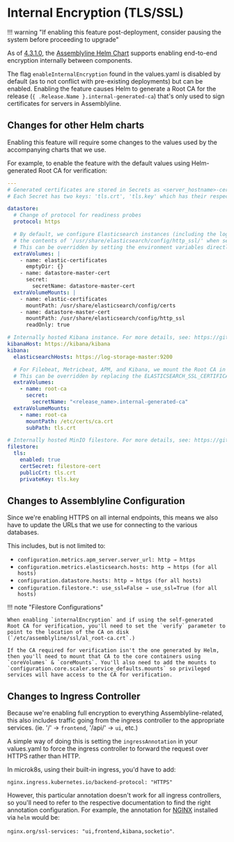 # Internal Encryption (TLS/SSL)

!!! warning "If enabling this feature post-deployment, consider pausing the system before proceeding to upgrade"

As of [4.3.1.0](https://github.com/CybercentreCanada/assemblyline/releases/tag/v4.3.1.stable0), the [Assemblyline Helm Chart](https://github.com/CybercentreCanada/assemblyline-helm-chart)
supports enabling end-to-end encryption internally between components.

The flag `enableInternalEncryption` found in the values.yaml is disabled by default
(as to not conflict with pre-existing deployments) but can be enabled. Enabling the feature causes Helm to generate a
Root CA for the release (`{ .Release.Name }.internal-generated-ca`) that's only used to sign certificates for servers in Assemblyline.

## Changes for other Helm charts

Enabling this feature will require some changes to the values used by the accompanying charts that we use.

For example, to enable the feature with the default values using Helm-generated Root CA for verification:

```yaml
---
# Generated certificates are stored in Secrets as <server_hostname>-cert
# Each Secret has two keys: 'tls.crt', 'tls.key' which has their respective public certificate and private key

datastore:
  # Change of protocol for readiness probes
  protocol: https

  # By default, we configure Elasticsearch instances (including the log-storage) to use
  # the contents of '/usr/share/elasticsearch/config/http_ssl/' when settings up HTTPS
  # This can be overridden by setting the environment variables directly, see values.yaml for more details
  extraVolumes: |
    - name: elastic-certificates
      emptyDir: {}
    - name: datastore-master-cert
      secret:
        secretName: datastore-master-cert
  extraVolumeMounts: |
    - name: elastic-certificates
      mountPath: /usr/share/elasticsearch/config/certs
    - name: datastore-master-cert
      mountPath: /usr/share/elasticsearch/config/http_ssl
      readOnly: true

# Internally hosted Kibana instance. For more details, see: https://github.com/elastic/helm-charts/tree/7.17/kibana#configuration
kibanaHost: https://kibana/kibana
kibana:
  elasticsearchHosts: https://log-storage-master:9200

  # For Filebeat, Metricbeat, APM, and Kibana, we mount the Root CA in '/etc/certs/ca.crt'
  # This can be overridden by replacing the ELASTICSEARCH_SSL_CERTIFICATEAUTHORITIES environment variable
  extraVolumes:
    - name: root-ca
      secret:
        secretName: "<release_name>.internal-generated-ca"
  extraVolumeMounts:
    - name: root-ca
      mountPath: /etc/certs/ca.crt
      subPath: tls.crt

# Internally hosted MinIO filestore. For more details, see: https://github.com/minio/charts/tree/main/minio#configuration
filestore:
  tls:
    enabled: true
    certSecret: filestore-cert
    publicCrt: tls.crt
    privateKey: tls.key
```

## Changes to Assemblyline Configuration

Since we're enabling HTTPS on all internal endpoints, this means we also have to update the URLs that we use for connecting
to the various databases.

This includes, but is not limited to:

- `configuration.metrics.apm_server.server_url: http → https`
- `configuration.metrics.elasticsearch.hosts: http → https (for all hosts)`
- `configuration.datastore.hosts: http → https (for all hosts)`
- `configuration.filestore.*: use_ssl=False → use_ssl=True (for all hosts)`


!!! note "Filestore Configurations"

    When enabling `internalEncryption` and if using the self-generated Root CA for verification, you'll need to set the `verify` parameter to point to the location of the CA on disk (`/etc/assemblyline/ssl/al_root-ca.crt`.)

    If the CA required for verification isn't the one generated by Helm, then you'll need to mount that CA to the core containers using `coreVolumes` & `coreMounts`. You'll also need to add the mounts to `configuration.core.scaler.service_defaults.mounts` so privileged services will have access to the CA for verification.

## Changes to Ingress Controller

Because we're enabling full encryption to everything Assemblyline-related, this also includes traffic going from the ingress
controller to the appropriate services. (ie. '/' → `frontend`, '/api/' → `ui`, etc.)

A simple way of doing this is setting the `ingressAnnotation` in your values.yaml to force the ingress controller to forward the request over HTTPS rather than HTTP.

In microk8s, using their built-in ingress, you'd have to add:

`nginx.ingress.kubernetes.io/backend-protocol: "HTTPS"`

However, this particular annotation doesn't work for all ingress controllers, so you'll need to refer to the respective documentation to find the right annotation configuration. For example, the annotation for [NGINX](https://docs.nginx.com/nginx-ingress-controller/configuration/ingress-resources/advanced-configuration-with-annotations/) installed via `helm` would be:

`nginx.org/ssl-services: "ui,frontend,kibana,socketio"`.
